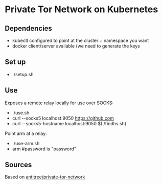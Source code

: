 # Private Tor Network on Kubernetes

## Dependencies

- kubectl configured to point at the cluster + namespace you want
- docker client/server available (we need to generate the keys 

## Set up

- ./setup.sh 

## Use

Exposes a remote relay locally for use over SOCKS:

- ./use.sh
- curl --socks5 localhost:9050 https://github.com
- curl --socks5-hostname localhost:9050 $(./findhs.sh)

Point arm at a relay:

- ./use-arm.sh
- arm #password is "password"

## Sources

Based on [antitree/private-tor-network](https://github.com/antitree/private-tor-network)
